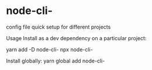 # node-cli-
config file quick setup for different projects

Usage
Install as a dev dependency on a particular project:

yarn add -D node-cli-
npx node-cli-

Install globally: 
yarn global add node-cli-
